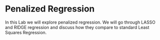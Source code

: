 # Penalized Regression
In this Lab we will explore penalized regression. We will go through LASSO and RIDGE regression and discuss how they compare to standard Least Squares Regression. 


```{tableofcontents}
```
